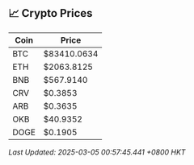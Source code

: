 ## 📈 Crypto Prices

| Coin | Price |
| ---- | ----- |
| BTC | $83410.0634 |
| ETH | $2063.8125 |
| BNB | $567.9140 |
| CRV | $0.3853 |
| ARB | $0.3635 |
| OKB | $40.9352 |
| DOGE | $0.1905 |

_Last Updated: 2025-03-05 00:57:45.441 +0800 HKT_